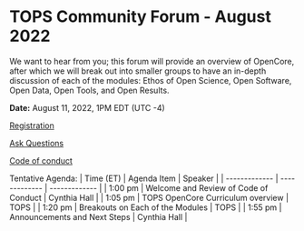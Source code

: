 # TOPS Community Forum - August 2022

 We want to hear from you; this forum will provide an overview of OpenCore, after which we will break out into smaller groups to have an in-depth discussion of each of the modules: Ethos of Open Science, Open Software, Open Data, Open Tools, and Open Results.

**Date:** August 11, 2022, 1PM EDT (UTC -4)

[Registration](https://go.nasa.gov/3PFGGWo)

[Ask Questions](https://nasa.cnf.io/sessions/kzbb/#!/dashboard)

[Code of conduct](../Community_Forums/code_of_conduct.md)

Tentative Agenda:
| Time (ET) | Agenda Item | Speaker |
| ------------- | ------------- | ------------- |
| 1:00 pm | Welcome and Review of Code of Conduct | Cynthia Hall |
| 1:05 pm | TOPS OpenCore Curriculum overview  | TOPS |
| 1:20 pm | Breakouts on Each of the Modules | TOPS |
| 1:55 pm | Announcements and Next Steps | Cynthia Hall |
